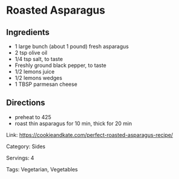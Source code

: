 # Roasted Asparagus

## Ingredients

- 1 large bunch (about 1 pound) fresh asparagus
- 2 tsp olive oil
- 1/4 tsp salt, to taste
- Freshly ground black pepper, to taste
- 1/2 lemons juice
- 1/2 lemons wedges
- 1 TBSP parmesan cheese

## Directions

- preheat to 425
- roast thin asparagus for 10 min, thick for 20 min

Link: https://cookieandkate.com/perfect-roasted-asparagus-recipe/

Category: Sides

Servings: 4

Tags: Vegetarian, Vegetables